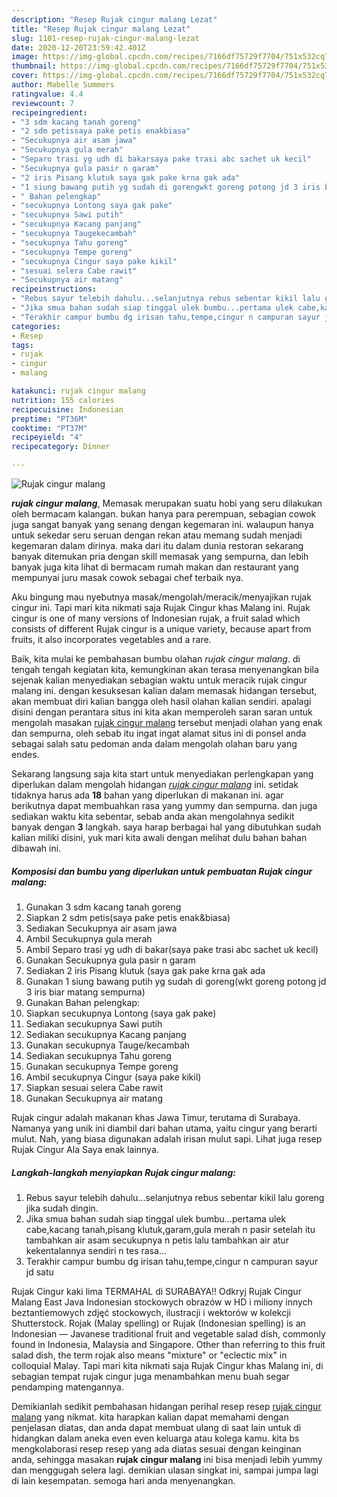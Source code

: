 ```yaml
---
description: "Resep Rujak cingur malang Lezat"
title: "Resep Rujak cingur malang Lezat"
slug: 1101-resep-rujak-cingur-malang-lezat
date: 2020-12-20T23:59:42.401Z
image: https://img-global.cpcdn.com/recipes/7166df75729f7704/751x532cq70/rujak-cingur-malang-foto-resep-utama.jpg
thumbnail: https://img-global.cpcdn.com/recipes/7166df75729f7704/751x532cq70/rujak-cingur-malang-foto-resep-utama.jpg
cover: https://img-global.cpcdn.com/recipes/7166df75729f7704/751x532cq70/rujak-cingur-malang-foto-resep-utama.jpg
author: Mabelle Summers
ratingvalue: 4.4
reviewcount: 7
recipeingredient:
- "3 sdm kacang tanah goreng"
- "2 sdm petissaya pake petis enakbiasa"
- "Secukupnya air asam jawa"
- "Secukupnya gula merah"
- "Separo trasi yg udh di bakarsaya pake trasi abc sachet uk kecil"
- "Secukupnya gula pasir n garam"
- "2 iris Pisang klutuk saya gak pake krna gak ada"
- "1 siung bawang putih yg sudah di gorengwkt goreng potong jd 3 iris biar matang sempurna"
- " Bahan pelengkap"
- "secukupnya Lontong saya gak pake"
- "secukupnya Sawi putih"
- "secukupnya Kacang panjang"
- "secukupnya Taugekecambah"
- "secukupnya Tahu goreng"
- "secukupnya Tempe goreng"
- "secukupnya Cingur saya pake kikil"
- "sesuai selera Cabe rawit"
- "Secukupnya air matang"
recipeinstructions:
- "Rebus sayur telebih dahulu...selanjutnya rebus sebentar kikil lalu goreng jika sudah dingin."
- "Jika smua bahan sudah siap tinggal ulek bumbu...pertama ulek cabe,kacang tanah,pisang klutuk,garam,gula merah n pasir setelah itu tambahkan air asam secukupnya n petis lalu tambahkan air atur kekentalannya sendiri n tes rasa..."
- "Terakhir campur bumbu dg irisan tahu,tempe,cingur n campuran sayur jd satu"
categories:
- Resep
tags:
- rujak
- cingur
- malang

katakunci: rujak cingur malang 
nutrition: 155 calories
recipecuisine: Indonesian
preptime: "PT36M"
cooktime: "PT37M"
recipeyield: "4"
recipecategory: Dinner

---
```



![Rujak cingur malang](https://img-global.cpcdn.com/recipes/7166df75729f7704/751x532cq70/rujak-cingur-malang-foto-resep-utama.jpg)

<b><i>rujak cingur malang</i></b>, Memasak merupakan suatu hobi yang seru dilakukan oleh bermacam kalangan. bukan hanya para perempuan, sebagian cowok juga sangat banyak yang senang dengan kegemaran ini. walaupun hanya untuk sekedar seru seruan dengan rekan atau memang sudah menjadi kegemaran dalam dirinya. maka dari itu dalam dunia restoran sekarang banyak ditemukan pria dengan skill memasak yang sempurna, dan lebih banyak juga kita lihat di bermacam rumah makan dan restaurant yang mempunyai juru masak cowok sebagai chef terbaik nya.

Aku bingung mau nyebutnya masak/mengolah/meracik/menyajikan rujak cingur ini. Tapi mari kita nikmati saja Rujak Cingur khas Malang ini. Rujak cingur is one of many versions of Indonesian rujak, a fruit salad which consists of different Rujak cingur is a unique variety, because apart from fruits, it also incorporates vegetables and a rare.

Baik, kita mulai ke pembahasan bumbu olahan <i>rujak cingur malang</i>. di tengah tengah kegiatan kita, kemungkinan akan terasa menyenangkan bila sejenak kalian menyediakan sebagian waktu untuk meracik rujak cingur malang ini. dengan kesuksesan kalian dalam memasak hidangan tersebut, akan membuat diri kalian bangga oleh hasil olahan kalian sendiri. apalagi disini dengan perantara situs ini kita akan memperoleh saran saran untuk mengolah masakan <u>rujak cingur malang</u> tersebut menjadi olahan yang enak dan sempurna, oleh sebab itu ingat ingat alamat situs ini di ponsel anda sebagai salah satu pedoman anda dalam mengolah olahan baru yang endes.


Sekarang langsung saja kita start untuk menyediakan perlengkapan yang diperlukan dalam mengolah hidangan <u><i>rujak cingur malang</i></u> ini. setidak tidaknya harus ada <b>18</b> bahan yang diperlukan di makanan ini. agar berikutnya dapat membuahkan rasa yang yummy dan sempurna. dan juga sediakan waktu kita sebentar, sebab anda akan mengolahnya sedikit banyak dengan <b>3</b> langkah. saya harap berbagai hal yang dibutuhkan sudah kalian miliki disini, yuk mari kita awali dengan melihat dulu bahan bahan dibawah ini.

<!--inarticleads1-->

##### Komposisi dan bumbu yang diperlukan untuk pembuatan Rujak cingur malang:

1. Gunakan 3 sdm kacang tanah goreng
1. Siapkan 2 sdm petis(saya pake petis enak&amp;biasa)
1. Sediakan Secukupnya air asam jawa
1. Ambil Secukupnya gula merah
1. Ambil Separo trasi yg udh di bakar(saya pake trasi abc sachet uk kecil)
1. Gunakan Secukupnya gula pasir n garam
1. Sediakan 2 iris Pisang klutuk (saya gak pake krna gak ada
1. Gunakan 1 siung bawang putih yg sudah di goreng(wkt goreng potong jd 3 iris biar matang sempurna)
1. Gunakan  Bahan pelengkap:
1. Siapkan secukupnya Lontong (saya gak pake)
1. Sediakan secukupnya Sawi putih
1. Sediakan secukupnya Kacang panjang
1. Gunakan secukupnya Tauge/kecambah
1. Sediakan secukupnya Tahu goreng
1. Gunakan secukupnya Tempe goreng
1. Ambil secukupnya Cingur (saya pake kikil)
1. Siapkan sesuai selera Cabe rawit
1. Gunakan Secukupnya air matang


Rujak cingur adalah makanan khas Jawa Timur, terutama di Surabaya. Namanya yang unik ini diambil dari bahan utama, yaitu cingur yang berarti mulut. Nah, yang biasa digunakan adalah irisan mulut sapi. Lihat juga resep Rujak Cingur Ala Saya enak lainnya. 

<!--inarticleads2-->

##### Langkah-langkah menyiapkan Rujak cingur malang:

1. Rebus sayur telebih dahulu...selanjutnya rebus sebentar kikil lalu goreng jika sudah dingin.
1. Jika smua bahan sudah siap tinggal ulek bumbu...pertama ulek cabe,kacang tanah,pisang klutuk,garam,gula merah n pasir setelah itu tambahkan air asam secukupnya n petis lalu tambahkan air atur kekentalannya sendiri n tes rasa...
1. Terakhir campur bumbu dg irisan tahu,tempe,cingur n campuran sayur jd satu


Rujak Cingur kaki lima TERMAHAL di SURABAYA!! Odkryj Rujak Cingur Malang East Java Indonesian stockowych obrazów w HD i miliony innych beztantiemowych zdjęć stockowych, ilustracji i wektorów w kolekcji Shutterstock. Rojak (Malay spelling) or Rujak (Indonesian spelling) is an Indonesian — Javanese traditional fruit and vegetable salad dish, commonly found in Indonesia, Malaysia and Singapore. Other than referring to this fruit salad dish, the term rojak also means &#34;mixture&#34; or &#34;eclectic mix&#34; in colloquial Malay. Tapi mari kita nikmati saja Rujak Cingur khas Malang ini, di sebagian tempat rujak cingur juga menambahkan menu buah segar pendamping matengannya. 

Demikianlah sedikit pembahasan hidangan perihal resep resep <u>rujak cingur malang</u> yang nikmat. kita harapkan kalian dapat memahami dengan penjelasan diatas, dan anda dapat membuat ulang di saat lain untuk di hidangkan dalam aneka even even keluarga atau kolega kamu. kita bs mengkolaborasi resep resep yang ada diatas sesuai dengan keinginan anda, sehingga masakan <b>rujak cingur malang</b> ini bisa menjadi lebih yummy dan menggugah selera lagi. demikian ulasan singkat ini, sampai jumpa lagi di lain kesempatan. semoga hari anda menyenangkan.
